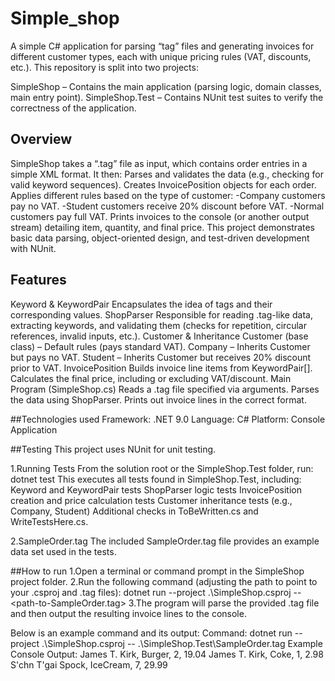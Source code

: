 # Simple_shop

A simple C# application for parsing “tag” files and generating invoices for different customer types, each with unique pricing rules (VAT, discounts, etc.). This repository is split into two projects:

SimpleShop – Contains the main application (parsing logic, domain classes, main entry point).
SimpleShop.Test – Contains NUnit test suites to verify the correctness of the application.


## Overview
SimpleShop takes a “.tag” file as input, which contains order entries in a simple XML format. It then:
Parses and validates the data (e.g., checking for valid keyword sequences).
Creates InvoicePosition objects for each order.
Applies different rules based on the type of customer:
   -Company customers pay no VAT.
   -Student customers receive 20% discount before VAT.
   -Normal customers pay full VAT.
Prints invoices to the console (or another output stream) detailing item, quantity, and final price.
This project demonstrates basic data parsing, object-oriented design, and test-driven development with NUnit.

## Features
Keyword & KeywordPair
Encapsulates the idea of <Keyword> tags and their corresponding values.
ShopParser
Responsible for reading .tag-like data, extracting keywords, and validating them (checks for repetition, circular references, invalid inputs, etc.).
Customer & Inheritance
   Customer (base class) – Default rules (pays standard VAT).
   Company – Inherits Customer but pays no VAT.
   Student – Inherits Customer but receives 20% discount prior to VAT.
InvoicePosition
   Builds invoice line items from KeywordPair[].
   Calculates the final price, including or excluding VAT/discount.
Main Program (SimpleShop.cs)
   Reads a .tag file specified via arguments.
   Parses the data using ShopParser.
   Prints out invoice lines in the correct format.

##Technologies used
Framework: .NET 9.0
Language: C#
Platform: Console Application

##Testing
This project uses NUnit for unit testing.

1.Running Tests
From the solution root or the SimpleShop.Test folder, run:
dotnet test
This executes all tests found in SimpleShop.Test, including:
Keyword and KeywordPair tests
ShopParser logic tests
InvoicePosition creation and price calculation tests
Customer inheritance tests (e.g., Company, Student)
Additional checks in ToBeWritten.cs and WriteTestsHere.cs.

2.SampleOrder.tag
The included SampleOrder.tag file provides an example data set used in the tests.



##How to run
1.Open a terminal or command prompt in the SimpleShop project folder.
2.Run the following command (adjusting the path to point to your .csproj and .tag files):
dotnet run --project .\SimpleShop.csproj -- <path-to-SampleOrder.tag>
3.The program will parse the provided .tag file and then output the resulting invoice lines to the console.

Below is an example command and its output:
Command:
dotnet run --project .\SimpleShop.csproj -- .\SimpleShop.Test\SampleOrder.tag
Example Console Output:
James T. Kirk, Burger, 2, 19.04
James T. Kirk, Coke, 1, 2.98
S'chn T'gai Spock, IceCream, 7, 29.99






